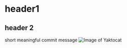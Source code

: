 # header1
## header 2




short meaningful commit message
![Image of Yaktocat](https://octodex.github.com/images/yaktocat.png)
